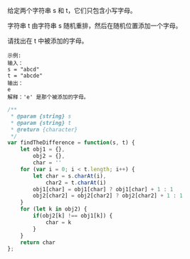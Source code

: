 给定两个字符串 s 和 t，它们只包含小写字母。

字符串 t 由字符串 s 随机重排，然后在随机位置添加一个字母。

请找出在 t 中被添加的字母。

 
```
示例:
输入：
s = "abcd"
t = "abcde"
输出：
e
解释：'e' 是那个被添加的字母。
```

```javascript
/**
 * @param {string} s
 * @param {string} t
 * @return {character}
 */
var findTheDifference = function(s, t) {
    let obj1 = {},
        obj2 = {},
		char = ''
    for (var i = 0; i < t.length; i++) {
        let char = s.charAt(i),
            char2 = t.charAt(i)
        obj1[char] = obj1[char] ? obj1[char] + 1 : 1
        obj2[char2] = obj2[char2] ? obj2[char2] + 1 : 1
    }
	for (let k in obj2) {
		if(obj2[k] !== obj1[k]) {
			char = k
		}
	}
    return char
};
```
